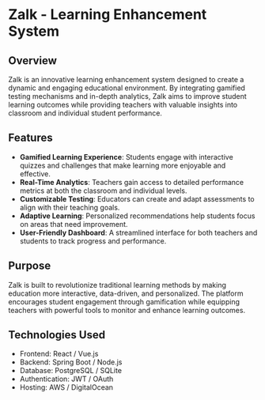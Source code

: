 # Zalk - Learning Enhancement System

## Overview
Zalk is an innovative learning enhancement system designed to create a dynamic and engaging educational environment. By integrating gamified testing mechanisms and in-depth analytics, Zalk aims to improve student learning outcomes while providing teachers with valuable insights into classroom and individual student performance.

## Features
- **Gamified Learning Experience**: Students engage with interactive quizzes and challenges that make learning more enjoyable and effective.
- **Real-Time Analytics**: Teachers gain access to detailed performance metrics at both the classroom and individual levels.
- **Customizable Testing**: Educators can create and adapt assessments to align with their teaching goals.
- **Adaptive Learning**: Personalized recommendations help students focus on areas that need improvement.
- **User-Friendly Dashboard**: A streamlined interface for both teachers and students to track progress and performance.

## Purpose
Zalk is built to revolutionize traditional learning methods by making education more interactive, data-driven, and personalized. The platform encourages student engagement through gamification while equipping teachers with powerful tools to monitor and enhance learning outcomes.

## Technologies Used
- Frontend: React / Vue.js
- Backend: Spring Boot / Node.js
- Database: PostgreSQL / SQLite
- Authentication: JWT / OAuth
- Hosting: AWS / DigitalOcean

